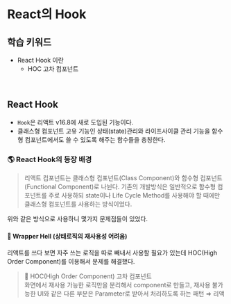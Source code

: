 # React의 Hook

## 학습 키워드

- React Hook 이란
  - HOC 고차 컴포넌트

<br/>

## React Hook

- `Hook`은 리액트 v16.8에 새로 도입된 기능이다.  
- 클래스형 컴포넌트 고유 기능인 상태(state)관리와 라이프사이클 관리 기능을 함수형 컴포넌트에서도 쓸 수 있도록 해주는 함수들을 총칭한다.

### 🌎 React Hook의 등장 배경

> 리액트 컴포넌트는 클래스형 컴포넌트(Class Component)와 함수형 컴포넌트(Functional Component)로 나뉜다. 기존의 개발방식은 일반적으로 함수형 컴포넌트를 주로 사용하되 state이나 Life Cycle Method를 사용해야 할 때에만 클래스형 컴포넌트를 사용하는 방식이었다.

위와 같은 방식으로 사용하니 몇가지 문제점들이 있었다.

#### 🚨 Wrapper Hell (상태로직의 재사용성 어려움)

리액트를 쓰다 보면 자주 쓰는 로직을 따로 빼내서 사용할 필요가 있는데 HOC(High Order Component)를 이용해서 문제를 해결했다.

> 📖 HOC(High Order Component) 고차 컴포넌트 <br/>
화면에서 재사용 가능한 로직만을 분리해서 component로 만들고, 재사용 불가능한 UI와 같은 다른 부분은 Parameter로 받아서 처리하도록 하는 패턴
⇒ 리액트 컴포넌트를 인자로 받아서 새로운 리액트 컴포넌트를 리턴하는 함수

하지만 HOC을 사용했을 때, __Wrapper hell이라는__ 또 다른 문제가 발생 했다.
__"Wrapper hell"__ 은 중첩되는 Component가 많아져 depth가 깊어지게 되어 코드 추적을 어렵게 만들고 컴포넌트의 재구성을 강요하게 했다.

#### HOC 고차 컴포넌트를 사용한 코드

SomeComponent가 마우스 포지션, window 크기, 유저 위치 등의 정보가 필요하다면 아래와 같이 HOC구조가 발생한다. 이런 구조는 가독성도 좋지않고 element를 찾기 힘들어진다.

```jsx
const HocHell = () => {
  return (
    <Hoc1>
      <WithMousePosition>
        <WithWindowSize>
          <WithUserLocation>
            <SomeComponent />
          </WithUserLocation>
        </WithWindowSize>
      </WithMousePosition>
    </Hoc1>
  );
};
```

#### Custom Hook을 사용한 코드

Custom Hook을 통해 모듈화하여 SomeComponent 전달하기 때문에 계층구조가 단순해지며 재사용이 가능해진다.

```jsx
const WithHook = () => {
  const mousePosition = useMousePosition()
  const windowSizes = useWindowSize()
  const userLocation = useUserLocation()
  
  return (
    <SomeComponent
      mousePosition={mousePosition}
      windowSizes={windowSizes}
      userLocation={useLocation}
    />
  )
}
```

> __✅  Hook은 계층의 변화 없이 상태 관련 로직을 재사용할 수 있도록 도와준다.__

#### 🚨 Huge Components (이해하기 어려운 복잡한 컴포넌트)

> 🤔 만약 홈 컴포넌트는 컴포넌트가 마운트 됐을 때 그리고 PathName Prop이 변경됐을 때 lookups 데이터를 API에서 받아와야 한다고 했을 때?

#### Class형 컴포넌트의 LifeCycle 메서드를 사용한 코드

componentDidMount, componentDidUpdate의 LifeCycle API를 이용하여 작업을 처리 하게 되어 함수는 단일 책임 원칙을 벗어나게 되고, 코드는 복잡해지며, 테스트는 점차 어려워진다.

```jsx
class Home extends React.Component {

  constructor(props) {
    super(props);
    this.state = {
      lookups: null
    };
    // this를 사용하기 위해서 아래와 같이 바인드
    this.fetchLookups = this.fetchLookups.bind(this);
  }

  componentDidMount() {
    this.fetchLookups(this.props.pathName);
  }

  componentDidUpdate(prevProps) {
    // pathName prop이 변경 되었을 때
    if (prevProps.pathName !== this.props.pathName) {
      this.fetchLookups(this.props.pathName);
    }
  }

  fetchLookups(pathName) {
    fetchApi({ url: `/lookup?url=${pathName}` }).then((lookups) => {
     // lookups 데이터가 반환 되면 state업데이트
      this.setState({
        lookups
      });
    });
  }

  render() {
    if (!this.state.lookups) return null;
    return <pre>{JSON.stringify(this.state.lookups)}</pre>;
  }

}
```

#### 함수형 컴포넌트의 LifeCycle 관리하는 Hook을 사용한 코드

useState, useEffect의 Hook을 사용하면 코드는 간결해지고 반복적이고 불필요한 코드들이 제거된다.

```jsx
const HomeWithHook = ({ pathName }) => {
  const [lookups, updateLookups] = useState(null);
  useEffect(() => {
    if (pathName) {
      fetchApi({ url: `/lookup?url=${pathName}` }).then((lookups) => {
        updateLookups(lookups);
      });
    }
  // dependency를 pathName으로 해주면 맨 처음에 한번 pathName이 변경 되었을 때 또 실행
  }, [pathName]);
  if (!lookups) return null;
  return <pre>{JSON.stringify(lookups)}</pre>;
};
```

> __✅ Hook을 통해 서로 비슷한 것을 하는 작은 함수의 묶음으로 컴포넌트를 나누는 방법으로 사용 할 수 있다.__

#### 🚨 Confusing Classes (사람과 기계를 혼동시키는 Class)

React에서의 ClassComponent를 사용하기 위해서는 JavaScript의 `this` 키워드가 어떻게 작동하는지 알아야 한다. JavaScript의 `this` 키워드는 대부분의 다른 언어에서와는 다르게 작동함으로 혼란을 유발하고 코드의 재사용성과 구성을 어렵게 만든다.

> __✅ Hook은 Class없이 React기능들을 사용하는 방법을 제시한다.__

<br/>

### ✍🏻 React Hook 정리

- React hook 16.8 버전 이후 도입된 기능이다.
- 기존에 React가 가지고 있던 문제점들을 해결하기 위해 hook이 탄생하였다.⇒ 함수형 컴포넌트의 Update
  - Class 컴포넌트의 문제 ⇒ this 키워드, extends 키워드를 통한 상속으로 반복적인 코드 작성
  - 상태 관리 로직(컴포넌트)의 재사용 어려움 ⇒ Custom hook 컴포넌트의 모듈화
  - Class 컴포넌트의 LifeCycle(생명주기)와 관련된 메서드로 인한 복잡한 컴포넌트
- Hook을 통해 코드가 간결하고 가독성 있게 하며, 재사용의 효율을 극대화 시키기 위한 기능을 제공

<br/>

### 🔗 참고

- [React 공식문서](https://ko.legacy.reactjs.org/docs/hooks-intro.html#motivation)
- [React Hook의 등장 배경](https://doqtqu.tistory.com/340)
- [React-hook 이 나온 이유와 사용 해야 하는 이유](https://surviveasdev.tistory.com/entry/React-hook%EC%9D%B4-%EB%82%98%EC%98%A8-%EC%9D%B4%EC%9C%A0%EC%99%80-%EC%82%AC%EC%9A%A9%ED%95%B4%EC%95%BC-%ED%95%98%EB%8A%94-%EC%9D%B4%EC%9C%A0)
- [Hook 개념 알아보기](https://hyeon-joo.tistory.com/2)
